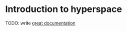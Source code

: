 # Introduction to hyperspace

TODO: write [great documentation](http://jacobian.org/writing/what-to-write/)
